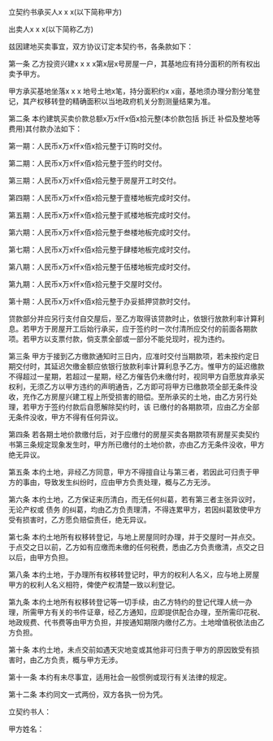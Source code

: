 
 


立契约书承买人x x x(以下简称甲方)


出卖人x x x(以下简称乙方)


兹因建地买卖事宜，双方协议订定本契约书，各条款如下：


第一条 乙方投资兴建x x x x第x层x号房屋一户，其基地应有持分面积的所有权出卖予甲方。


甲方承买基地坐落x x x 地号土地x笔，持分面积约x x亩，基地须办理分割分笔登记，其产权移转登的精确面积以当地政府机关分割测量结果为准。


第二条 本约建筑买卖价款总额x万x仟x佰x拾元整(本价款包括
拆迁
补偿及整地等费用)其付款办法如下：


第一期：人民币x万x仟x佰x拾元整于订购时交付。


第二期：人民币x万x仟x佰x拾元整于签约时交付。


第三期：人民币x万x仟x佰x拾元整于房屋开工时交付。


第四期：人民币x万x仟x佰x拾元整于壹楼地板完成时交付。


第五期：人民币x万x仟x佰x拾元整于贰楼地板完成时交付。


第六期：人民币x万x仟x佰x拾元整于叁楼地板完成时交付。


第七期：人民币x万x仟x佰x拾元整于肆楼地板完成时交付。


第八期：人民币x万x仟x佰x拾元整于伍楼地板完成时交付。


第九期：人民币x万x仟x佰x拾元整于交屋时交付。


第十期：人民币x万x仟x佰x拾元整于办妥抵押贷款时交付。


贷款部分并应另行支付自交屋后，至乙方取得该贷款时止，依银行放款利率计算利息。若甲方于房屋开工后始行承买，应于签约时一次付清所应交付的前面各期款项。若甲方以支票付款，倘支票全部或一部分不能兑现时，视为违约。


第三条 甲方于接到乙方缴款通知时三日内，应准时交付当期款项，若未按约定日期交付时，其延迟欠缴金额应依银行放款利率计算利息予乙方。惟甲方的延迟缴款不得超过一星期，若超过一星期，经乙方催告仍未缴付时，视同甲方自愿放弃承买权利，无须乙方以甲方违约的声明通告，乙方即可将甲方已缴款项全部无条件没收，充作乙方房屋兴建工程上所受损害的赔偿。至所承买的土地，由乙方另行处理，若甲方于签约付款后自愿解除契约时，该 已缴付的各期款项，应由乙方全部无条件没收，甲方不得有任何异议。


第四条 若各期土地价款缴付后，对于应缴付的房屋买卖各期款项有房屋买卖契约书第三条规定现象发生时，甲方所已缴付的土地价款，亦由乙方无条件没收，甲方绝无异议。


第五条 本约土地，非经乙方同意，甲方不得擅自让与第三者，若因此可归责于甲方的事由，导致发生纠纷时，应由甲方负责处理，概与乙方无涉。


第六条 本约土地，乙方保证来历清白，而无任何纠葛，若有第三者主张异议时，无论产权或
债务
的纠葛，均由乙方负责理清，不得连累甲方，若因纠葛致使甲方受有损害时，乙方愿负赔偿责任，绝无异议。


第七条 本约土地所有权移转登记，与地上房屋同时办理，并于交屋时一并点交。于点交之日以前，乙方如有应缴而未缴的任何税费，悉由乙方负责缴清，点交之日以后，由甲方负担。


第八条 本约土地，于办理所有权移转登记时，甲方的权利人名义，应与地上房屋甲方的权利人名义相符，俾使产权清楚一致以利登记。


第九条 本约土地所有权移转登记等一切手续，由乙方特约的登记代理人统一办理，所需甲方有关的书件证章，经乙方通知，应即提供配合办理，至所需印花税、地政规费、代书费等由甲方负担，并按通知期限内缴付乙方。土地增值税依法由乙方负担。


第十条 本约土地，未点交前如遇天灾地变或其他非可归责于甲方的原因致受有损害时，由乙方负责，概与甲方无涉。


第十一条 本约有未尽事宜，适用社会一般惯例或现行有关法律的规定。


第十二条 本约同文一式两份，双方各执一份为凭。


立契约书人：


甲方姓名：
 


 

 
 
 
 
 
  


  
 

  


  


  
 
 
 
 

